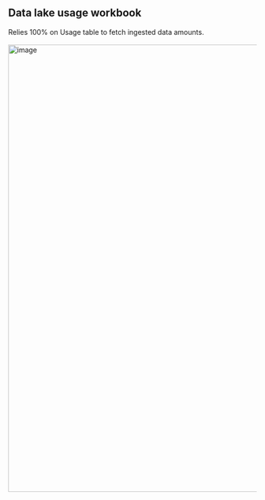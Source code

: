 ## Data lake usage workbook

Relies 100% on Usage table to fetch ingested data amounts.
<br/><br/>
<img width="1570" height="906" alt="image" src="https://github.com/user-attachments/assets/018294cf-2fa6-493a-82ed-2ed5447f1248" />

